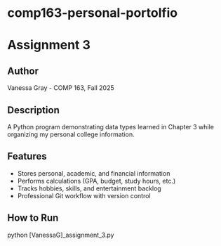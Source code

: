 # comp163-personal-portolfio
# Assignment 3
## Author
Vanessa Gray - COMP 163, Fall 2025

## Description
A Python program demonstrating data types learned in Chapter 3 while organizing my personal college information.  

## Features
- Stores personal, academic, and financial information
- Performs calculations (GPA, budget, study hours, etc.)
- Tracks hobbies, skills, and entertainment backlog
- Professional Git workflow with version control

## How to Run
python [VanessaG]_assignment_3.py

